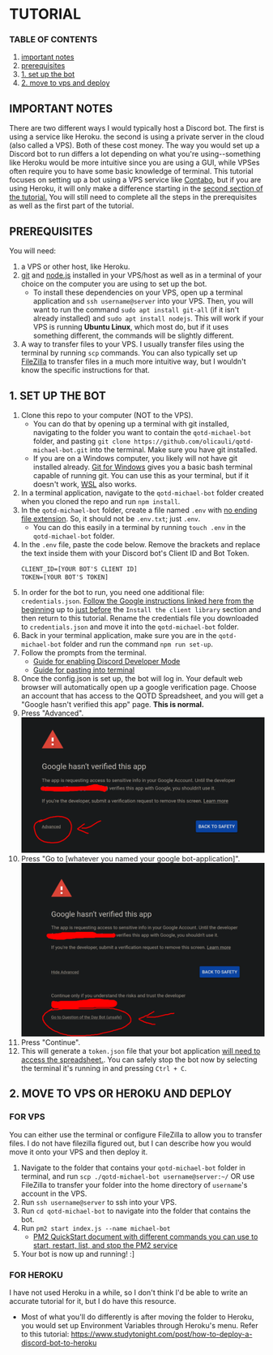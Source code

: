 # TUTORIAL

### TABLE OF CONTENTS
1. [important notes](#important-notes)
2. [prerequisites](#prerequisites)
3. [1. set up the bot](#1-set-up-the-bot)
4. [2. move to vps and deploy](#2-move-to-vps-or-heroku-and-deploy)

## IMPORTANT NOTES
There are two different ways I would typically host a Discord bot. The first is using a service like Heroku. the second is using a private server in the cloud (also called a VPS). Both of these cost money. The way you would set up a Discord bot to run differs a lot depending on what you're using--something like Heroku would be more intuitive since you are using a GUI, while VPSes often require you to have some basic knowledge of terminal. This tutorial focuses on setting up a bot using a VPS service like [Contabo](https://contabo.com/en), but if you are using Heroku, it will only make a difference starting in the <u>second section of the tutorial.</u> You will still need to complete all the steps in the prerequisites as well as the first part of the tutorial.



## PREREQUISITES
You will need:
1. a VPS or other host, like Heroku.
2. [git](https://git-scm.com/book/en/v2/Getting-Started-Installing-Git) and [node.js](https://nodejs.org/en) installed in your VPS/host as well as in a terminal of your choice on the computer you are using to set up the bot.
    - To install these dependencies on your VPS, open up a terminal application and `ssh username@server` into your VPS. Then, you will want to run the command `sudo apt install git-all` (if it isn't already installed) and `sudo apt install nodejs`. This will work if your VPS is running **Ubuntu Linux**, which most do, but if it uses something different, the commands will be slightly different.
3. A way to transfer files to your VPS. I usually transfer files using the terminal by running `scp` commands. You can also typically set up [FileZilla](https://filezilla-project.org/) to transfer files in a much more intuitive way, but I wouldn't know the specific instructions for that.

## 1. SET UP THE BOT
1. Clone this repo to your computer (NOT to the VPS). 
    - You can do that by opening up a terminal with git installed, navigating to the folder you want to contain the `qotd-michael-bot` folder, and pasting `git clone https://github.com/olicauli/qotd-michael-bot.git` into the terminal. Make sure you have git installed.
    - If you are on a Windows computer, you likely will not have git installed already. [Git for Windows](https://gitforwindows.org/) gives you a basic bash terminal capable of running git. You can use this as your terminal, but if it doesn't work, [WSL](https://learn.microsoft.com/en-us/windows/wsl/install) also works.
2. In a terminal application, navigate to the `qotd-michael-bot` folder created when you cloned the repo and run `npm install`.
3. In the `qotd-michael-bot` folder, create a file named `.env` with <u>no ending file extension</u>. So, it should not be `.env.txt`; just `.env`.
    - You can do this easily in a terminal by running `touch .env` in the `qotd-michael-bot` folder.
3. In the `.env` file, paste the code below. Remove the brackets and replace the text inside them with your Discord bot's Client ID and Bot Token.
    ```
    CLIENT_ID=[YOUR BOT'S CLIENT ID]
    TOKEN=[YOUR BOT'S TOKEN]
    ```
4. In order for the bot to run, you need one additional file: `credentials.json`. [Follow the Google instructions linked here from the beginning](https://developers.google.com/sheets/api/quickstart/nodejs) up to <u>just before</u> the `Install the client library` section and then return to this tutorial. Rename the credentials file you downloaded to `credentials.json` and move it into the `qotd-michael-bot` folder.
5. Back in your terminal application, make sure you are in the `qotd-michael-bot` folder and run the command `npm run set-up`.
6. Follow the prompts from the terminal.
    - [Guide for enabling Discord Developer Mode](https://www.howtogeek.com/714348/how-to-enable-or-disable-developer-mode-on-discord/)
    - [Guide for pasting into terminal](https://itsfoss.com/copy-paste-linux-terminal/)
7. Once the config.json is set up, the bot will log in. Your default web browser will automatically open up a google verification page. Choose an account that has access to the QOTD Spreadsheet, and you will get a "Google hasn't verified this app" page. **This is normal.**
8. Press "Advanced".
    ![Setup Pic 1](./assets/setup_pic1.png)
9. Press "Go to [whatever you named your google bot-application]".
    ![Setup Pic 2](./assets/setup_pic2.png)
10. Press "Continue".
11. This will generate a `token.json` file that your bot application <u>will need to access the spreadsheet.</u>. You can safely stop the bot now by selecting the terminal it's running in and pressing `Ctrl + C`.

## 2. MOVE TO VPS OR HEROKU AND DEPLOY

### FOR VPS
You can either use the terminal or configure FileZilla to allow you to transfer files. I do not have filezilla figured out, but I can describe how you would move it onto your VPS and then deploy it.

1. Navigate to the folder that contains your `qotd-michael-bot` folder in terminal, and run `scp ./qotd-michael-bot username@server:~/` OR use FileZilla to transfer your folder into the home directory of `username`'s account in the VPS.
2. Run `ssh username@server` to ssh into your VPS.
3. Run `cd qotd-michael-bot` to navigate into the folder that contains the bot.
4. Run `pm2 start index.js --name michael-bot`
    - [PM2 QuickStart document with different commands you can use to start, restart, list, and stop the PM2 service](https://pm2.keymetrics.io/docs/usage/quick-start/)
5. Your bot is now up and running! :]

### FOR HEROKU
I have not used Heroku in a while, so I don't think I'd be able to write an accurate tutorial for it, but I do have this resource.
- Most of what you'll do differently is after moving the folder to Heroku, you would set up Environment Variables through Heroku's menu.
Refer to this tutorial: https://www.studytonight.com/post/how-to-deploy-a-discord-bot-to-heroku